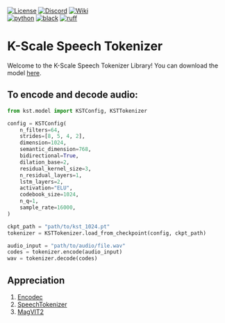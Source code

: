[![License](https://img.shields.io/badge/license-MIT-green)](https://github.com/kscalelabs/kst/blob/main/LICENSE)
[![Discord](https://img.shields.io/discord/1224056091017478166)](https://discord.gg/k5mSvCkYQh)
[![Wiki](https://img.shields.io/badge/wiki-humanoids-black)](https://humanoids.wiki)
<br />
[![python](https://img.shields.io/badge/-Python_3.11-blue?logo=python&logoColor=white)](https://github.com/pre-commit/pre-commit)
[![black](https://img.shields.io/badge/Code%20Style-Black-black.svg?labelColor=gray)](https://black.readthedocs.io/en/stable/)
[![ruff](https://img.shields.io/badge/Linter-Ruff-red.svg?labelColor=gray)](https://github.com/charliermarsh/ruff)
<br />
</div>

# K-Scale Speech Tokenizer

Welcome to the K-Scale Speech Tokenizer Library!
You can download the model [here](https://kscale-public.s3.us-east-1.amazonaws.com/kst/kst_1_1024/kst_1_1024.pt).

## To encode and decode audio:
```python
from kst.model import KSTConfig, KSTTokenizer

config = KSTConfig(
    n_filters=64,
    strides=[8, 5, 4, 2],
    dimension=1024,
    semantic_dimension=768,
    bidirectional=True,
    dilation_base=2,
    residual_kernel_size=3,
    n_residual_layers=1,
    lstm_layers=2,
    activation="ELU",
    codebook_size=1024,
    n_q=1,
    sample_rate=16000,
)

ckpt_path = "path/to/kst_1024.pt"
tokenizer = KSTTokenizer.load_from_checkpoint(config, ckpt_path)

audio_input = "path/to/audio/file.wav"
codes = tokenizer.encode(audio_input)
wav = tokenizer.decode(codes)
```


## Appreciation
1. [Encodec](https://github.com/facebookresearch/encodec)
2. [SpeechTokenizer](https://github.com/ZhangXInFD/SpeechTokenizer)
2. [MagVIT2](https://magvit.cs.cmu.edu/v2/)
